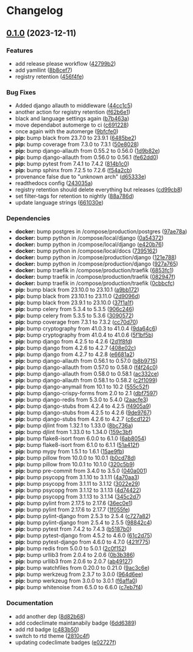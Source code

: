 # Changelog

## [0.1.0](https://github.com/spousesupportgroup/postthis/compare/v0.0.17...v0.1.0) (2023-12-11)


### Features

* add release please workflow ([42799b2](https://github.com/spousesupportgroup/postthis/commit/42799b2f5c86838323504a4f0aebec1b7bc99053))
* add yamllint ([8b8cef7](https://github.com/spousesupportgroup/postthis/commit/8b8cef79aad0ecc6fc1260bbc91b001e61dcc294))
* registry retention ([456f4fe](https://github.com/spousesupportgroup/postthis/commit/456f4fe6f4b3386c90c3d30bda629384e238e140))


### Bug Fixes

* Added django allauth to middleware ([44cc1c5](https://github.com/spousesupportgroup/postthis/commit/44cc1c5b4f8d35c2a67455db3b402213bef06857))
* another action for registry retention ([f62b6e1](https://github.com/spousesupportgroup/postthis/commit/f62b6e120798eea73c049c76e011042b1661e606))
* black and language settings again ([b7b463a](https://github.com/spousesupportgroup/postthis/commit/b7b463a9d44882e2099d21a367af5d023006c387))
* move dependabot automerge to ci ([c691228](https://github.com/spousesupportgroup/postthis/commit/c6912281cad5ddc8742fad96c6e79aaea37d539c))
* once again with the automerge ([9bfcfe0](https://github.com/spousesupportgroup/postthis/commit/9bfcfe05d5e6ab3396ea53df9592218051037753))
* **pip:** bump black from 23.7.0 to 23.9.1 ([6485be2](https://github.com/spousesupportgroup/postthis/commit/6485be2de84b9f8f900c1f078c391eb523d37778))
* **pip:** bump coverage from 7.3.0 to 7.3.1 ([50e8028](https://github.com/spousesupportgroup/postthis/commit/50e8028b3f4fbe8b3880deee44efd76cc4ece72f))
* **pip:** bump django-allauth from 0.55.2 to 0.56.0 ([1d9b82e](https://github.com/spousesupportgroup/postthis/commit/1d9b82eea9b2cd5824f3c2c5193a218c670ea613))
* **pip:** bump django-allauth from 0.56.0 to 0.56.1 ([fe62dd0](https://github.com/spousesupportgroup/postthis/commit/fe62dd00247763e7026f023f70895f6b7c37e54b))
* **pip:** bump pytest from 7.4.1 to 7.4.2 ([814b1c0](https://github.com/spousesupportgroup/postthis/commit/814b1c0b24d679ec29de98cb027d77bbc1f3cb87))
* **pip:** bump sphinx from 7.2.5 to 7.2.6 ([f54a2cb](https://github.com/spousesupportgroup/postthis/commit/f54a2cb2529ac15a4eb2ce7dbb57375834a2f05e))
* provenance false due to "unknown arch" ([d65333e](https://github.com/spousesupportgroup/postthis/commit/d65333e01b95a95c4157704479b933964bb0cc88))
* readthedocs config ([243035a](https://github.com/spousesupportgroup/postthis/commit/243035a87584faf1ce85e655845b14e7ad720d09))
* registry retention should delete everything but releases ([cd99cb8](https://github.com/spousesupportgroup/postthis/commit/cd99cb81c2d1bce1e416361d7122da936c074899))
* set filter-tags for retention to nightly ([88a786d](https://github.com/spousesupportgroup/postthis/commit/88a786d31fb53d9f9f9ba8e3308ba0f2520a3dcd))
* update language strings ([661030e](https://github.com/spousesupportgroup/postthis/commit/661030e310cd4da56bf48077b7833479bee365c6))


### Dependencies

* **docker:** bump postgres in /compose/production/postgres ([97ae78a](https://github.com/spousesupportgroup/postthis/commit/97ae78a09913f3959d28dcaf83817e2a2a3b5b73))
* **docker:** bump python in /compose/local/django ([0a54372](https://github.com/spousesupportgroup/postthis/commit/0a543725cf8bdd8695cb8f4cd4bc5592f50a3b9c))
* **docker:** bump python in /compose/local/django ([e420b76](https://github.com/spousesupportgroup/postthis/commit/e420b7679975e1b3e27ea0878b6e7619a3120e36))
* **docker:** bump python in /compose/local/docs ([7395162](https://github.com/spousesupportgroup/postthis/commit/7395162565290408d04fea3cb5d713a127131dab))
* **docker:** bump python in /compose/production/django ([121e788](https://github.com/spousesupportgroup/postthis/commit/121e78899700f9623dead18a93d1f10f93857874))
* **docker:** bump python in /compose/production/django ([927a765](https://github.com/spousesupportgroup/postthis/commit/927a765a9f0271930f03995edfed3c77758db072))
* **docker:** bump traefik in /compose/production/traefik ([6853fc1](https://github.com/spousesupportgroup/postthis/commit/6853fc18fb74dd46449bf5784836ff4233539898))
* **docker:** bump traefik in /compose/production/traefik ([082947f](https://github.com/spousesupportgroup/postthis/commit/082947ffac881995064f959f1146ca322f134b72))
* **docker:** bump traefik in /compose/production/traefik ([0cbbcfc](https://github.com/spousesupportgroup/postthis/commit/0cbbcfc42cbc5a4ea09d2fcbe2f0b60c6fe8fc93))
* **pip:** bump black from 23.10.0 to 23.10.1 ([a9bb172](https://github.com/spousesupportgroup/postthis/commit/a9bb1724fae06950dce3d5166f298fddfe48ee74))
* **pip:** bump black from 23.10.1 to 23.11.0 ([2d9096d](https://github.com/spousesupportgroup/postthis/commit/2d9096d401855681d8f40f72f81996cd57aef07b))
* **pip:** bump black from 23.9.1 to 23.10.0 ([37f1a1f](https://github.com/spousesupportgroup/postthis/commit/37f1a1ff6c031768f33bf44c8db277ce0a0416a4))
* **pip:** bump celery from 5.3.4 to 5.3.5 ([906c246](https://github.com/spousesupportgroup/postthis/commit/906c2466a5c0d2d937b7e66123f90a1a2c62cfff))
* **pip:** bump celery from 5.3.5 to 5.3.6 ([3090572](https://github.com/spousesupportgroup/postthis/commit/3090572cc75d6cf6e334a7764d54abe8f1be54cc))
* **pip:** bump coverage from 7.3.1 to 7.3.2 ([cc70d70](https://github.com/spousesupportgroup/postthis/commit/cc70d70f29e4194dcbe293f832dce8adfad97872))
* **pip:** bump cryptography from 41.0.3 to 41.0.4 ([9da64c6](https://github.com/spousesupportgroup/postthis/commit/9da64c60293480ab7449cbae4987b568f51beaa9))
* **pip:** bump cryptography from 41.0.4 to 41.0.6 ([5f1bf5b](https://github.com/spousesupportgroup/postthis/commit/5f1bf5b331b47fc6d38c5832161b64ef0e503999))
* **pip:** bump django from 4.2.5 to 4.2.6 ([2d1f8fd](https://github.com/spousesupportgroup/postthis/commit/2d1f8fdd7442be660fa821f9712ffa5111118b3c))
* **pip:** bump django from 4.2.6 to 4.2.7 ([408e02c](https://github.com/spousesupportgroup/postthis/commit/408e02c10597222d7685e7d3a5194cd670cda6c5))
* **pip:** bump django from 4.2.7 to 4.2.8 ([e6681a2](https://github.com/spousesupportgroup/postthis/commit/e6681a25664db58f18a96f558da16210d861fe0d))
* **pip:** bump django-allauth from 0.56.1 to 0.57.0 ([b8b9715](https://github.com/spousesupportgroup/postthis/commit/b8b97155a1c88acb690f56d96f75e474d278b440))
* **pip:** bump django-allauth from 0.57.0 to 0.58.0 ([f4f24c0](https://github.com/spousesupportgroup/postthis/commit/f4f24c08eb5b75d90d5db976dca05fed49e9e69b))
* **pip:** bump django-allauth from 0.58.0 to 0.58.1 ([ac332ce](https://github.com/spousesupportgroup/postthis/commit/ac332ced497488ebb8967e718b09ca5d18755eb0))
* **pip:** bump django-allauth from 0.58.1 to 0.58.2 ([c2f1099](https://github.com/spousesupportgroup/postthis/commit/c2f109978b37e80a6c421df9287dc17eecde029d))
* **pip:** bump django-anymail from 10.1 to 10.2 ([555c52f](https://github.com/spousesupportgroup/postthis/commit/555c52f2c5df208bf891a3f262e3279664102473))
* **pip:** bump django-crispy-forms from 2.0 to 2.1 ([dbf7597](https://github.com/spousesupportgroup/postthis/commit/dbf75979b0107bd1b3d3723281de8b522d2e2aea))
* **pip:** bump django-redis from 5.3.0 to 5.4.0 ([2aacfe3](https://github.com/spousesupportgroup/postthis/commit/2aacfe3a5a10a1e2b5c1fc91a0ce9f315aee47ae))
* **pip:** bump django-stubs from 4.2.4 to 4.2.5 ([f4905a9](https://github.com/spousesupportgroup/postthis/commit/f4905a9407639bb32ecc6cd8c192f878e828e3a9))
* **pip:** bump django-stubs from 4.2.5 to 4.2.6 ([9de9767](https://github.com/spousesupportgroup/postthis/commit/9de976788fa25cfd19a4aa80088319a7bc3a63d8))
* **pip:** bump django-stubs from 4.2.6 to 4.2.7 ([c6cd122](https://github.com/spousesupportgroup/postthis/commit/c6cd122669c5c1f4c13f08b9f04733c4c0160054))
* **pip:** bump djlint from 1.32.1 to 1.33.0 ([8bc736a](https://github.com/spousesupportgroup/postthis/commit/8bc736a1be7f95f25c73cb2974cb7c17b246aad3))
* **pip:** bump djlint from 1.33.0 to 1.34.0 ([159c3bf](https://github.com/spousesupportgroup/postthis/commit/159c3bfb65dfc13a1c92f3a4908f4f7632b89b48))
* **pip:** bump flake8-isort from 6.0.0 to 6.1.0 ([6ab8054](https://github.com/spousesupportgroup/postthis/commit/6ab80545f554f620de69da6870b11fd54a390c0b))
* **pip:** bump flake8-isort from 6.1.0 to 6.1.1 ([51a412f](https://github.com/spousesupportgroup/postthis/commit/51a412fb61fc31697957ed62a96be422c3779359))
* **pip:** bump mypy from 1.5.1 to 1.6.1 ([15ae9fb](https://github.com/spousesupportgroup/postthis/commit/15ae9fbb2cc522e333e8211188eeeb2767d2b824))
* **pip:** bump pillow from 10.0.0 to 10.0.1 ([b0cd78d](https://github.com/spousesupportgroup/postthis/commit/b0cd78d3d3c4099592480a721528ffbaee158665))
* **pip:** bump pillow from 10.0.1 to 10.1.0 ([320c5b9](https://github.com/spousesupportgroup/postthis/commit/320c5b99365216502bc16528cd546b7c175acdc6))
* **pip:** bump pre-commit from 3.4.0 to 3.5.0 ([040a001](https://github.com/spousesupportgroup/postthis/commit/040a001bbfbc67b4bf8e93770f7b3f8071745896))
* **pip:** bump psycopg from 3.1.10 to 3.1.11 ([4a70aa3](https://github.com/spousesupportgroup/postthis/commit/4a70aa302f8ed393daa13ed30aee07d2195a0f14))
* **pip:** bump psycopg from 3.1.11 to 3.1.12 ([3022e29](https://github.com/spousesupportgroup/postthis/commit/3022e290eeac154ff34c5f32a833df459ec9bce4))
* **pip:** bump psycopg from 3.1.12 to 3.1.13 ([4d74422](https://github.com/spousesupportgroup/postthis/commit/4d74422124fe4f4931cc979e6e9ca184d3dea009))
* **pip:** bump psycopg from 3.1.13 to 3.1.14 ([345c2d7](https://github.com/spousesupportgroup/postthis/commit/345c2d75757ac25d6e29693009c9760a82ad68f6))
* **pip:** bump pylint from 2.17.5 to 2.17.6 ([36ec0e1](https://github.com/spousesupportgroup/postthis/commit/36ec0e1137e56000c9b7d96bd1e935280b5655de))
* **pip:** bump pylint from 2.17.6 to 2.17.7 ([1f055fe](https://github.com/spousesupportgroup/postthis/commit/1f055fed6c585306e802137f22e8a869b08315ae))
* **pip:** bump pylint-django from 2.5.3 to 2.5.4 ([c727a82](https://github.com/spousesupportgroup/postthis/commit/c727a82156bc7b7f74dd7356161a63ff484e7dc5))
* **pip:** bump pylint-django from 2.5.4 to 2.5.5 ([98842c4](https://github.com/spousesupportgroup/postthis/commit/98842c47880b0675dc05b19fc7f142d7ec2621d3))
* **pip:** bump pytest from 7.4.2 to 7.4.3 ([b5187b0](https://github.com/spousesupportgroup/postthis/commit/b5187b05e8cd973a557b3d624252195726f7b522))
* **pip:** bump pytest-django from 4.5.2 to 4.6.0 ([61c2d75](https://github.com/spousesupportgroup/postthis/commit/61c2d7565a2bda5a544e8efe525767e05bea3cad))
* **pip:** bump pytest-django from 4.6.0 to 4.7.0 ([421f775](https://github.com/spousesupportgroup/postthis/commit/421f775b7443b155a90caf5d9c747e2b5d07c12c))
* **pip:** bump redis from 5.0.0 to 5.0.1 ([2c0f152](https://github.com/spousesupportgroup/postthis/commit/2c0f15284a7708ddb3f7d29f9540a6b185adf379))
* **pip:** bump urllib3 from 2.0.4 to 2.0.6 ([0b3b386](https://github.com/spousesupportgroup/postthis/commit/0b3b386c45971fe774d1b000229fbc23026155fc))
* **pip:** bump urllib3 from 2.0.6 to 2.0.7 ([ab49127](https://github.com/spousesupportgroup/postthis/commit/ab4912732282a798a0b3b50df646b92666d2cf63))
* **pip:** bump watchfiles from 0.20.0 to 0.21.0 ([9ac3c6e](https://github.com/spousesupportgroup/postthis/commit/9ac3c6e90f723eb591f3591c5cbd18727b1abda4))
* **pip:** bump werkzeug from 2.3.7 to 3.0.0 ([964d6ee](https://github.com/spousesupportgroup/postthis/commit/964d6eeb77b0e20f1bc40142378e46217c2a0898))
* **pip:** bump werkzeug from 3.0.0 to 3.0.1 ([f6affa0](https://github.com/spousesupportgroup/postthis/commit/f6affa0014bbd6c651e1e1339595e7a26d4ac34a))
* **pip:** bump whitenoise from 6.5.0 to 6.6.0 ([c7eb7f4](https://github.com/spousesupportgroup/postthis/commit/c7eb7f4be6bab9b98d4318607f5a45035a34f093))


### Documentation

* add another dep ([8d82b68](https://github.com/spousesupportgroup/postthis/commit/8d82b68d7ee14da4c8dc6a8b67bb2c68fe9cf781))
* add codeclimate maintanabily badge ([6dd6389](https://github.com/spousesupportgroup/postthis/commit/6dd6389a4cd0fe9786455d248fd365af63e4ccb8))
* add rtd badge ([c483b50](https://github.com/spousesupportgroup/postthis/commit/c483b5054b7c864b04ec5df666c475fb8565f95c))
* switch to rtd theme ([2810c4f](https://github.com/spousesupportgroup/postthis/commit/2810c4f937416b8b428da0b1fccd452f14d2e537))
* updating codeclimate badges ([e02727f](https://github.com/spousesupportgroup/postthis/commit/e02727f6e9eea5956ad0dc4b0c42c1636620c47d))
